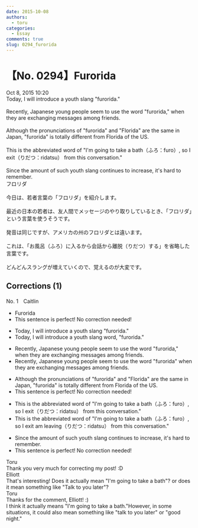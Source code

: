 ```yaml
---
date: 2015-10-08
authors:
  - toru
categories:
  - Essay
comments: true
slug: 0294_furorida
---
```


# 【No. 0294】Furorida
<div class="date">Oct 8, 2015 10:20</div>
<div id="post"><div id="body_show_ori">
Today, I will introduce a youth slang "furorida."<br/><br/>Recently, Japanese young people seem to use the word "furorida," when they are exchanging messages among friends.<br/><br/>Although the pronunciations of "furorida" and "Florida" are the same in Japan, "furorida" is totally different from Florida of the US.<br/><br/>This is the abbreviated word of "I'm going to take a bath（ふろ：furo）, so I exit（りだつ：ridatsu） from this conversation."<br/><br/>Since the amount of such youth slang continues to increase, it's hard to remember.
</div></div>

<!-- more -->

<div id="post_ja"><div id="body_show_mo">
フロリダ<br/><br/>今日は、若者言葉の「フロリダ」を紹介します。<br/><br/>最近の日本の若者は、友人間でメッセージのやり取りしているとき、「フロリダ」という言葉を使うそうです。<br/><br/>発音は同じですが、アメリカの州のフロリダとは違います。<br/><br/>これは、「お風呂（ふろ）に入るから会話から離脱（りだつ）する」を省略した言葉です。<br/><br/>どんどんスラングが増えていくので、覚えるのが大変です。
</div></div>

## Corrections (1)
<div id="block"><div class="first_name"> No. 1　<span class="just_name">Caitlin</span></div><div id="block2">
<ul class="correction_field">
<li class="incorrect">Furorida</li>
<li class="corrected perfect">This sentence is perfect! No correction needed!</li>
</ul>
<ul class="correction_field">
<li class="incorrect">Today, I will introduce a youth slang "furorida."</li>
<li class="corrected correct">
Today, I will introduce a youth slang <span class="f_red">word,</span> "furorida."
</li>
</ul>
<ul class="correction_field">
<li class="incorrect">Recently, Japanese young people seem to use the word "furorida," when they are exchanging messages among friends.</li>
<li class="corrected correct">
Recently, Japanese young people seem to use the word "furorida" when they are exchanging messages among friends.
</li>
</ul>
<ul class="correction_field">
<li class="incorrect">Although the pronunciations of "furorida" and "Florida" are the same in Japan, "furorida" is totally different from Florida of the US.</li>
<li class="corrected perfect">This sentence is perfect! No correction needed!</li>
</ul>
<ul class="correction_field">
<li class="incorrect">This is the abbreviated word of "I'm going to take a bath（ふろ：furo）, so I exit（りだつ：ridatsu） from this conversation."</li>
<li class="corrected correct">
This is the abbreviated word of "I'm going to take a bath（ふろ：furo）, so I <span class="sline">exit </span>am leaving（りだつ：ridatsu） <span class="sline">from</span> this conversation."
</li>
</ul>
<ul class="correction_field">
<li class="incorrect">Since the amount of such youth slang continues to increase, it's hard to remember.</li>
<li class="corrected perfect">This sentence is perfect! No correction needed!</li>
</ul>
</div><div class="name"><span class="just_name">Toru</span><br>
Thank you very much for correcting my post! :D
</div>
<div class="name"><span class="just_name">Elliott</span><br>
That's interesting! Does it actually mean "I'm going to take a bath"? or does it mean something like "Talk to you later"?
</div>
<div class="name"><span class="just_name">Toru</span><br>
Thanks for the comment, Elliott! :)<br/>I think it actually means "I'm going to take a bath."However, in some situations, it could also mean something like "talk to you later" or "good night."
</div>
</div>
